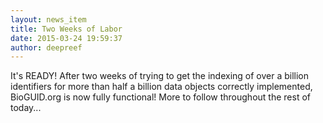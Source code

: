 ```yaml
---
layout: news_item
title: Two Weeks of Labor
date: 2015-03-24 19:59:37
author: deepreef
---
```


It's READY!  After two weeks of trying to get the indexing of over a billion identifiers for more than half a billion data objects correctly implemented, BioGUID.org is now fully functional! More to follow throughout the rest of today...
